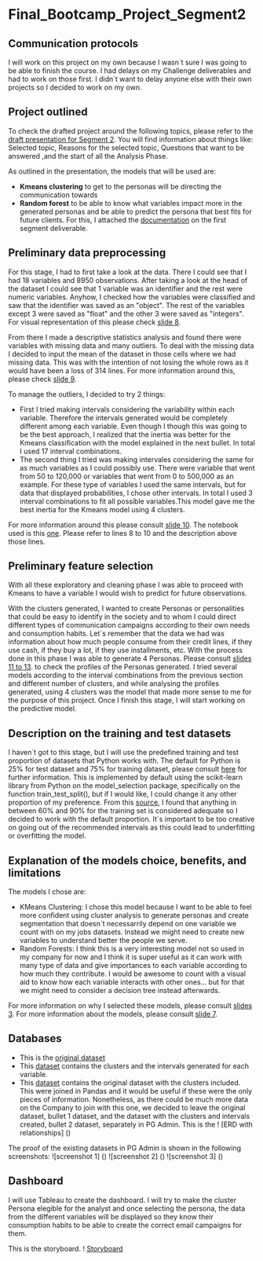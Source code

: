 # Final_Bootcamp_Project_Segment2

## Communication protocols
I will work on this project on my own because I wasn´t sure I was going to be able to finish the course. I had delays on my Challenge deliverables and had to work on those first. I didn´t want to delay anyone else with their own projects so I decided to work on my own.

## Project outlined
To check the drafted project around the following topics, please refer to the [draft presentation for Segment 2](https://docs.google.com/presentation/d/1vevdRSbZUXFwZ-tOMe8PvFz4bRxzGSoixrDqNfBRb_c/edit#slide=id.p). You will find information about things like: Selected topic, Reasons for the selected topic, Questions that want to be answered ,and the start of all the Analysis Phase.

As outlined in the presentation, the models that will be used are:
* **Kmeans clustering** to get to the personas will be directing the communication towards
* **Random forest** to be able to know what variables impact more in the generated personas and be able to predict the persona that best fits for future clients. For this, I attached the [documentation]([https://github.com/karen-trena/Final_Bootcamp_Project/blob/main/random%20forests.ipynb](https://github.com/karen-trena/Final_Bootcamp_Project_Segment1.git)) on the first segment deliverable.

## Preliminary data preprocessing
For this stage, I had to first take a look at the data. There I could see that I had 18 variables and 8950 observations. After taking a look at the head of the dataset I could see that 1 variable was an identifier and the rest were numeric variables. Anyhow, I checked how the variables were classified and saw that the identifier was saved as an "object". The rest of the variables except 3 were saved as "float" and the other 3 were saved as "integers". For visual representation of this please check [slide 8](https://docs.google.com/presentation/d/1vevdRSbZUXFwZ-tOMe8PvFz4bRxzGSoixrDqNfBRb_c/edit#slide=id.g1489f308939_0_248).

From there I made a descriptive statistics analysis and found there were variables with missing data and many outliers. To deal with the missing data I decided to input the mean of the dataset in those cells where we had missing data. This was with the intention of not losing the whole rows as it would have been a loss of 314 lines. For more information around this, please check [slide 9](https://docs.google.com/presentation/d/1vevdRSbZUXFwZ-tOMe8PvFz4bRxzGSoixrDqNfBRb_c/edit#slide=id.g148a0b4136c_0_17).

To manage the outliers, I decided to try 2 things:
* First I tried making intervals considering the variability within each variable. Therefore the intervals generated would be completely different among each variable. Even though I though this was going to be the best approach, I realized that the inertia was better for the Kmeans classification with the model explained in the next bullet. In total I used 17 interval combinations.
* The second thing I tried was making intervales considering the same for as much variables as I could possibly use. There were variable that went from 50 to 120,000 or variables that went from 0 to 500,000 as an example. For these type of variables I used the same intervals, but for data that displayed probabilities, I chose other intervals. In total I used 3 interval combinations to fit all possible variables.This model gave me the best inertia for the Kmeans model using 4 clusters.

For more information around this please consult [slide 10](https://docs.google.com/presentation/d/1vevdRSbZUXFwZ-tOMe8PvFz4bRxzGSoixrDqNfBRb_c/edit#slide=id.g148a0b4136c_0_27).
The notebook used is this [one](https://github.com/karen-trena/Final_Bootcamp_Project_Segment2/blob/main/Intento6ProyectoBuenisimo%20%20(18%20variables%20y%204%20clusters)%20rangos%20iguales.ipynb). Please refer to lines 8 to 10 and the description above those lines.

## Preliminary feature selection
With all these exploratory and cleaning phase I was able to proceed with Kmeans to have a variable I would wish to predict for future observations. 

With the clusters generated, I wanted to create Personas or personalities that could be easy to identify in the society and to whom I could direct different types of communication campaigns according to their own needs and consumption habits. Let´s remember that the data we had was information about how much people consume from their credit lines, if they use cash, if they buy a lot, if they use installments, etc. With the process done in this phase I was able to generate 4 Personas. Please consult [slides 11 to 13](https://docs.google.com/presentation/d/1vevdRSbZUXFwZ-tOMe8PvFz4bRxzGSoixrDqNfBRb_c/edit#slide=id.g148a0b4136c_0_0). to check the profiles of the Personas generated. I tried several models according to the interval combinations from the previous section and different number of clusters, and while analysing the profiles generated, using 4 clusters was the model that made more sense to me for the purpose of this project. Once I finish this stage, I will start working on the predictive model.

## Description on the training and test datasets
 I haven´t got to this stage, but I will use the predefined training and test proportion of datasets that Python works with. The default for Python is 25% for test dataset and 75% for training dataset, please consult [here](https://scikit-learn.org/stable/modules/generated/sklearn.model_selection.train_test_split.html) for further information. This is implemented by default using the scikit-learn library from Python on the model_selection package, specifically on the function train_test_split(), but if I would like, I could change it any other proportion of my preference. From this [source](https://www.researchgate.net/post/Is-there-an-ideal-ratio-between-a-training-set-and-validation-set-Which-trade-off-would-you-suggest), I found that anything in between 60% and 90% for the training set is considered adequate so I decided to work with the default proportion. It´s important to be too creative on going out of the recommended intervals as this could lead to underfitting or overfitting the model.

## Explanation of the models choice, benefits, and limitations
The models I chose are:
* KMeans Clustering:
  I chose this model because I want to be able to feel more confident using cluster analysis to generate personas and create segmentation that doesn´t necessarrily depend on one variable we count with on my jobs datasets. Instead we might need to create new variables to understand better the people we serve.
* Random Forests:
  I think this is a very interesting model not so used in my company for now and I think it is super useful as it can work with many type of data and give importances to each variable according to how much they contribute. I would be awesome to count with a visual aid to know how each variable interacts with other ones... but for that we might need to consider a decision tree instead afterwards.
  
For more information on why I selected these models, please consult [slides 3](https://docs.google.com/presentation/d/1vevdRSbZUXFwZ-tOMe8PvFz4bRxzGSoixrDqNfBRb_c/edit#slide=id.g1489f308939_0_183).
For more information about the models, please consult [slide 7](https://docs.google.com/presentation/d/1vevdRSbZUXFwZ-tOMe8PvFz4bRxzGSoixrDqNfBRb_c/edit#slide=id.g148a0b4136c_0_53).

## Databases
* This is the [original dataset](https://github.com/karen-trena/Final_Bootcamp_Project_Segment2/blob/main/CCGENERAL.csv)
* This [dataset](https://github.com/karen-trena/Final_Bootcamp_Project_Segment2/blob/main/OUTPUT_WITH_4_PERSONAS_AND_CATEGORIES.csv) contains the clusters and the intervals generated for each variable.
* This [dataset](https://github.com/karen-trena/Final_Bootcamp_Project_Segment2/blob/main/OUTPUT_WITH_4_PERSONAS.csv) contains the original dataset with the clusters included. This were joined in Pandas and it would be useful if these were the only pieces of information. Nonetheless, as there could be much more data on the Company to join with this one, we decided to leave the original dataset, bullet 1 dataset, and the dataset with the clusters and intervals created, bullet 2 dataset, separately in PG Admin. This is the 
! [ERD with relationships] ()

The proof of the existing datasets in PG Admin is shown in the following screenshots:
![screenshot 1] ()
![screenshot 2] ()
![screenshot 3] ()

## Dashboard
I will use Tableau to create the dashboard. I will try to make the cluster Persona elegible for the analyst and once selecting the persona, the data from the different variables will be displayed so they know their consumption habits to be able to create the correct email campaigns for them.

This is the storyboard.
! [Storyboard]()


